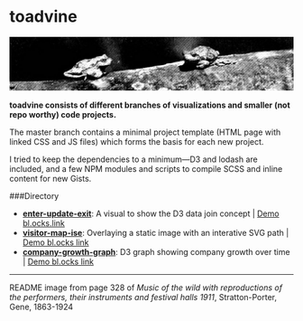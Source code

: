 # toadvine

![toadvine repo][image]

**toadvine consists of different branches of visualizations and smaller (not repo worthy) code projects.**

The master branch contains a minimal project template (HTML page with linked CSS and JS files) which forms the basis for each new project.

I tried to keep the dependencies to a minimum&mdash;D3 and lodash are included, and a few NPM modules and scripts to compile SCSS and inline content for new Gists.

###Directory
- **[enter-update-exit](https://github.com/haydenwagner/toadvine/tree/enter-update-exit)**: A visual to show the D3 data join concept | [Demo bl.ocks.link](http://bl.ocks.org/haydenwagner/eb5e308d2da484a0ca2cd4efbf8a79a6)
- **[visitor-map-ise](http://github.com/haydenwagner/toadvine/tree/visitor-map-ise)**: Overlaying a static image with an interative SVG path | [Demo bl.ocks link](http://bl.ocks.org/haydenwagner/a2b3b0cd49b9c46bfb71ba6b37256cc5)
- **[company-growth-graph](http://github.com/haydenwagner/toadvine/tree/company-growth-graph)**: D3 graph showing company growth over time | [Demo bl.ocks link](http://bl.ocks.org/haydenwagner/daef872893fc9cea9d35b131b0b9ca1c)


----
[image]: https://github.com/haydenwagner/toadvine/blob/master/README_IMAGE.jpg "toadvine repo"

README image from page 328 of *Music of the wild with reproductions of the performers, their instruments and festival halls 1911*, Stratton-Porter, Gene, 1863-1924
